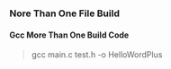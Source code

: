 ### Nore Than One File Build

#### Gcc More Than One Build Code
   >gcc main.c test.h -o HelloWordPlus
  
